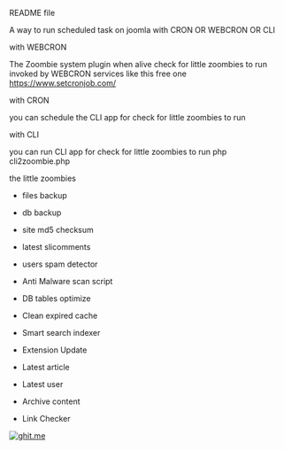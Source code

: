 README file

A way to run scheduled task on joomla with CRON OR WEBCRON OR CLI


with WEBCRON

The Zoombie system plugin when alive check for little zoombies to run
invoked by WEBCRON services like this free one https://www.setcronjob.com/


with CRON 

you can schedule the CLI app for check for little zoombies to run

with CLI 

you can run CLI app for check for little zoombies to run php cli2zoombie.php


the little zoombies

 - files backup 

 - db backup
 
 - site md5 checksum
 
 - latest slicomments 

 - users spam detector
 
 - Anti Malware scan script
 
 - DB tables optimize 
 
 - Clean expired cache
 
 - Smart search indexer
 
 - Extension Update
 
 - Latest article
 
 - Latest user 
 
 - Archive content
  
 - Link Checker
 
[![ghit.me](https://ghit.me/badge.svg?repo=alikon/Jchecksum)](https://ghit.me/repo/alikon/Jchecksum)

